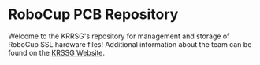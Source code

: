 # RoboCup PCB Repository

Welcome to the KRRSG's repository for management and storage of RoboCup SSL hardware files! Additional information about the team can be found on the [KRSSG Website](http://www.krssg.in).


